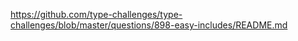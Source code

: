 https://github.com/type-challenges/type-challenges/blob/master/questions/898-easy-includes/README.md